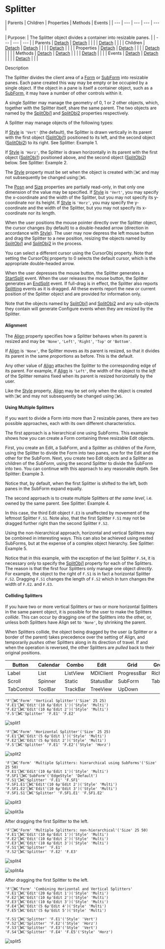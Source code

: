 




<h1 class="heading"><span class="name">Splitter</span></h1>
| Parents | Children | Properties | Methods | Events |
| --- | --- | --- | --- | ---  |

| Purpose: | The Splitter object divides a container into resizable panes. |
| --- | --- | ---  |
| Parents | [Detach](../a-z/detach.md) | [Detach](../a-z/detach.md) |  |  |
| [Detach](../a-z/detach.md) |  |  |
| Children | [Detach](../a-z/detach.md) | [Detach](../a-z/detach.md) |  |  |
| [Detach](../a-z/detach.md) |  |  |
| Properties | [Detach](../a-z/detach.md) | [Detach](../a-z/detach.md) |  |  |
| [Detach](../a-z/detach.md) |  |  |
| Methods | [Detach](../a-z/detach.md) | [Detach](../a-z/detach.md) |  |  |
| [Detach](../a-z/detach.md) |  |  |
| Events | [Detach](../a-z/detach.md) | [Detach](../a-z/detach.md) |  |  |
| [Detach](../a-z/detach.md) |  |  |


Description


The Splitter divides the client area of a [Form](../a-z/form.md) or [SubForm](../a-z/subform.md) into resizable panes. Each pane created this way may be empty or be occupied by a single object. If the object in a pane is itself a container object, such as a [SubForm](../a-z/subform.md), it may have a number of other controls within it.



A single Splitter may manage the geometry of 0, 1 or 2 other objects, which, together with the Splitter itself, share the same parent. The two objects are named by the [SplitObj1](../a-z/splitobj1.md) and [SplitObj2](../a-z/splitobj2.md) properties respectively.


A Splitter may manage objects of the following types:



If [Style](../a-z/style.md) is `'Vert'` (the default), the Splitter is drawn vertically in its parent with the first object ([SplitObj1](../a-z/splitobj1.md)) positioned to its left, and the second object ([SplitObj2](../a-z/splitobj2.md)) to its right.  See Splitter: Example 1.


If [Style](../a-z/style.md) is `'Horz'`, the Splitter is drawn horizontally in its parent with the first object ([SplitObj1](../a-z/splitobj1.md)) positioned above, and the second object ([SplitObj2](../a-z/splitobj2.md)) below. See Splitter: Example 2.


The [Style](../a-z/style.md) property must be set when the object is created with `⎕WC` and may not subsequently be changed using `⎕WS`.


The [Posn](../a-z/posn.md) and [Size](../a-z/size.md) properties are partially read-only, in that only one dimension of the value may be specified. If [Style](../a-z/style.md) is `'Vert'`, you may specify the x-coordinate and the width of the Splitter, but you may not specify its y- coordinate nor its height. If [Style](../a-z/style.md) is `'Horz'`, you may specify the y-coordinate and the width of the Splitter, but you may not specify its x-coordinate nor its length.


When the user positions the mouse pointer directly over the Splitter object, the cursor changes (by default) to a double-headed arrow (direction in accordance with [Style](../a-z/style.md)). The user may now depress the left mouse button and drag the Splitter to a new position, resizing the objects named by [SplitObj1](../a-z/splitobj1.md) and [SplitObj2](../a-z/splitobj2.md) in the process.


You can select a different cursor using the CursorObj property. Note that setting the CursorObj property to 0 selects the default cursor, which is the appropriate double-headed arrow.


When the user depresses the mouse button, the Splitter generates a [StartSplit](../a-z/startsplit.md) event. When the user releases the mouse button, the Splitter generates an [EndSplit](../a-z/endsplit.md) event. If full-drag is in effect, the Splitter also reports [Splitting](../a-z/splitting.md) events as it is dragged. All these events report the new or current position of the Splitter object and are provided for information only.


Note that the objects named by [SplitObj1](../a-z/splitobj1.md) and [SplitObj2](../a-z/splitobj2.md) and any sub-objects they contain will generate Configure events when they are resized by the Splitter.

#### Alignment


The [Align](../a-z/align.md) property specifies how a Splitter behaves when its parent is resized and may be `'None'`, `'Left'`, `'Right'`, `'Top'` or `'Bottom'`.


If [Align](../a-z/align.md) is `'None'`, the Splitter moves as its parent is resized, so that it divides its parent in the same *proportions* as before. This is the default.


Any other value of [Align](../a-z/align.md) attaches the Splitter to the corresponding edge of its parent. For example, if [Align](../a-z/align.md) is `'Left'`, the width of the object to the *left* of the Splitter remains fixed when its parent is resized horizontally by the user.


Like the [Style](../a-z/style.md) property, [Align](../a-z/align.md) may be set only when the object is created with `⎕WC` and may not subsequently be changed using `⎕WS`.

#### Using Multiple Splitters


If you want to divide a Form into more than 2 resizable panes, there are two possible approaches, each with its own different characteristics.


The first approach is a hierarchical one using SubForms. This example shows how you can create a Form containing three resizable Edit objects.


First, you create an Edit, a SubForm, and a Splitter as children of the *Form*, using the Splitter to divide the Form into two panes, one for the Edit and the other for the SubForm. Next, you create two Edit objects and a Splitter as children of the *SubForm*, using the second Splitter to divide the SubForm into two. You can continue with this approach to any reasonable depth.  See Splitter: Example 3.


Notice that, by default, when the first Splitter is shifted to the left, both panes in the SubForm expand equally.


The second approach is to create multiple Splitters *at the same level*, i.e. owned by the same parent.  See Splitter: Example 4.


In this case, the third Edit object `F.E3` is unaffected by movement of the leftmost Splitter `F.S1`. Note also, that the first Splitter `F.S1` may not be dragged further right than the second Splitter `F.S2`.


Using the non-hierarchical approach, horizontal and vertical Splitters may be combined in interesting ways. This can also be achieved using nested SubForms, but at the expense of a complex object hierarchy. See Splitter: Example 5.


Notice that in this example, with the exception of the last Splitter `F.S4`, it is necessary only to specify the [SplitObj1](../a-z/splitobj1.md) property for each of the Splitters. The reason is that the first four Splitters only manage one object *directly*. For example, the object to the right of `F.S1` is in fact a horizontal Splitter `F.S2`. Dragging `F.S1` changes the length of `F.S2` which in turn changes the width of `F.E2`. and `F.E3`.

#### Colliding Splitters


If you have two or more vertical Splitters or two or more horizontal Splitters in the same parent object, it is possible for the user to make the Splitters *collide*. This can occur by dragging one of the Splitters into the other, or, unless both Splitters have Align set to `'None'`, by shrinking the parent.


When Splitters collide, the object being dragged by the user (a Splitter or a border of the parent) takes precedence over the setting of Align, and temporarily *pushes* other Splitters along in its direction of travel. If and when the operation is reversed, the other Splitters are *pulled* back to their original positions.

| Button | Calendar | Combo | Edit | Grid | Group |
| --- | --- | --- | --- | --- | ---  |
| Label | List | ListView | MDIClient | ProgressBar | RichEdit |
| Scroll | Spinner | Static | StatusBar | SubForm | TabBar |
| TabControl | ToolBar | TrackBar | TreeView | UpDown |  |

```apl
'F'⎕WC'Form' 'Vertical Splitter'('Size' 25 25)
'F.E1'⎕WC'Edit'(10 6⍴'Edit 1')('Style' 'Multi')
'F.E2'⎕WC'Edit'(10 6⍴'Edit 2')('Style' 'Multi')
'F.S'⎕WC'Splitter' 'F.E1' 'F.E2'
```


![split1](../img/split1.gif)

```apl
'F'⎕WC'Form' 'Horizontal Splitter'('Size' 25 25)
'F.E1'⎕WC'Edit'(5 6⍴'Edit 1')('Style' 'Multi')
'F.E2'⎕WC'Edit'(5 6⍴'Edit 2')('Style' 'Multi')
'F.S'⎕WC'Splitter' 'F.E1' 'F.E2'('Style' 'Horz')
```


![split2](../img/split2.gif)

```apl
'F'⎕WC'Form' 'Multiple Splitters: hierarchical using SubForms'('Size' 25 50)
'F.E1'⎕WC'Edit'(10 6⍴'Edit 1')('Style' 'Multi')
'F.SF1'⎕WC'SubForm'('EdgeStyle' 'Default')
'F.S1'⎕WC'Splitter' 'F.E1' 'F.SF1'
'F.SF1.E1'⎕WC'Edit'(10 6⍴'Edit 2')('Style' 'Multi')
'F.SF1.E2'⎕WC'Edit'(10 6⍴'Edit 3')('Style' 'Multi')
'F.SF1.S1'⎕WC'Splitter' 'F.SF1.E1' 'F.SF1.E2'
```


![split3](../img/split3.gif)


![split3a](../img/split3a.gif)


After dragging the first Splitter to the left.

```apl
'F'⎕WC'Form' 'Multiple Splitters: non-hierarchical'('Size' 25 50)
'F.E1'⎕WC'Edit'(10 6⍴'Edit 1')('Style' 'Multi')
'F.E2'⎕WC'Edit'(10 6⍴'Edit 2')('Style' 'Multi')
'F.E3'⎕WC'Edit'(10 6⍴'Edit 3')('Style' 'Multi')
'F.S1'⎕WC'Splitter' 'F.E1'
'F.S2'⎕WC'Splitter' 'F.E2' 'F.E3'
```


![split4](../img/split4.gif)


![split4a](../img/split4a.gif)


After dragging the first Splitter to the left.

```apl
'F'⎕WC'Form' 'Combining Horizontal and Vertical Splitters'
'F.E1'⎕WC'Edit'(20 6⍴'Edit 1')('Style' 'Multi')
'F.E2'⎕WC'Edit'(10 6⍴'Edit 2')('Style' 'Multi')
'F.E3'⎕WC'Edit'(10 6⍴'Edit 3')('Style' 'Multi')
'F.E4'⎕WC'Edit'(5 6⍴'Edit 4')('Style' 'Multi')
'F.E5'⎕WC'Edit'(5 6⍴'Edit 5')('Style' 'Multi')

'F.S1'⎕WC'Splitter' 'F.E1'('Style' 'Vert')
'F.S2'⎕WC'Splitter' 'F.E2'('Style' 'Horz')
'F.S3'⎕WC'Splitter' 'F.E3'('Style' 'Vert')
'F.S4'⎕WC'Splitter' 'F.E4' 'F.E5'('Style' 'Horz')
```


![split5](../img/split5.gif)



